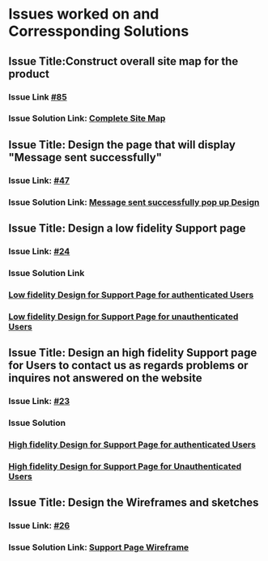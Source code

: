 # Issues worked on and Corressponding Solutions



## Issue Title:Construct overall site map for the product 
### Issue Link [#85](https://github.com/zuri-training/Team-100_AnimaLib/issues/85)
### Issue Solution Link: [Complete Site Map](https://www.figma.com/file/VLaolzmNxT8lx7uBMsYVMz/Team-100_AnimaLib?node-id=2730%3A47580)
## Issue Title: Design the page that will display "Message sent successfully"
### Issue Link: [#47](https://github.com/zuri-training/Team-100_AnimaLib/issues/47)
### Issue Solution Link: [Message sent successfully pop up Design](https://www.figma.com/file/VLaolzmNxT8lx7uBMsYVMz/Team-100_AnimaLib?node-id=2712%3A103811)
## Issue Title: Design a low fidelity Support page
### Issue Link: [#24](https://github.com/zuri-training/Team-100_AnimaLib/issues/24)
### Issue Solution Link
### [Low fidelity Design for Support Page for authenticated Users ](https://www.figma.com/file/VLaolzmNxT8lx7uBMsYVMz/Team-100_AnimaLib?node-id=3405%3A19424)
### [Low fidelity Design for Support Page for unauthenticated Users](https://www.figma.com/file/VLaolzmNxT8lx7uBMsYVMz/Team-100_AnimaLib?node-id=3367%3A19422) 
## Issue Title: Design an high fidelity Support page for Users to contact us as regards problems or inquires not answered on the website
### Issue Link: [#23](https://github.com/zuri-training/Team-100_AnimaLib/issues/23)
### Issue Solution 
### [High fidelity Design for Support Page for authenticated Users ](https://www.figma.com/file/VLaolzmNxT8lx7uBMsYVMz/Team-100_AnimaLib?node-id=3405%3A19425)
### [High fidelity Design for Support Page for Unauthenticated Users ](https://www.figma.com/file/VLaolzmNxT8lx7uBMsYVMz/Team-100_AnimaLib?node-id=3370%3A19423)
## Issue Title: Design the Wireframes and sketches
### Issue Link: [#26](https://github.com/zuri-training/Team-100_AnimaLib/issues/26)
### Issue Solution Link: [Support Page Wireframe](https://www.figma.com/file/VLaolzmNxT8lx7uBMsYVMz/Team-100_AnimaLib?node-id=3405%3A19426)
